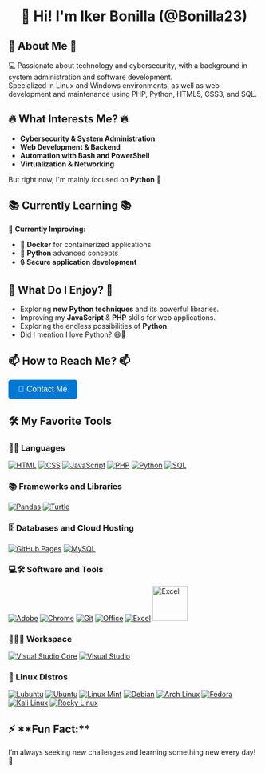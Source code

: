 <h1 align="center">👋 Hi! I'm Iker Bonilla (@Bonilla23) </h1>

<h2>🚀 About Me 🚀</h2>

💻 Passionate about technology and cybersecurity, with a background in system administration and software development.  
Specialized in Linux and Windows environments, as well as web development and maintenance using PHP, Python, HTML5, CSS3, and SQL.

<h2>🔥 What Interests Me? 🔥</h2>

- **Cybersecurity & System Administration**  
- **Web Development & Backend**  
- **Automation with Bash and PowerShell**  
- **Virtualization & Networking**  

But right now, I'm mainly focused on **Python** 🐍

<h2>📚 Currently Learning 📚</h2>

📌 **Currently Improving:**  
- 🐳 **Docker** for containerized applications  
- 🐍 **Python** advanced concepts  
- 🔒 **Secure application development**  

<h2>🤝 What Do I Enjoy? 🤝</h2>

- Exploring **new Python techniques** and its powerful libraries.  
- Improving my **JavaScript** & **PHP** skills for web applications.  
- Exploring the endless possibilities of **Python**.  
- Did I mention I love Python? 😆🐍

<h2>📫 How to Reach Me? 📫</h2>

<a href="mailto:ikerfernandezbonilla@gmail.com">
  <button style="background-color: #0078D4; color: white; padding: 10px 20px; border: none; border-radius: 5px; cursor: pointer; font-size: 16px;">
    📩 Contact Me
  </button>
</a>

## 🛠️ My Favorite Tools

### 👨‍💻 Languages

<p>
    <a href="https://github.com/search?q=user%3ADenverCoder1+is%3Arepo+language%3Ahtml"><img alt="HTML" src="https://img.shields.io/badge/HTML%20-%23E34F26.svg?logo=html5&logoColor=white"></a>
    <a href="https://github.com/search?q=user%3ADenverCoder1+is%3Arepo+language%3Acss"><img alt="CSS" src="https://img.shields.io/badge/CSS%20-%231572B6.svg?logo=css3&logoColor=white"></a>
    <a href="https://github.com/search?q=user%3ADenverCoder1+is%3Arepo+language%3Ajavascript"><img alt="JavaScript" src="https://img.shields.io/badge/JavaScript%20-%23F7DF1E.svg?logo=javascript&logoColor=black"></a>
    <a href="https://github.com/search?q=user%3ADenverCoder1+is%3Arepo+language%3Aphp"><img alt="PHP" src="https://img.shields.io/badge/PHP-%23777BB4.svg?logo=php&logoColor=white"></a>
    <a href="https://github.com/search?q=user%3ADenverCoder1+is%3Arepo+language%3Apython"><img alt="Python" src="https://img.shields.io/badge/Python%20-%2314354C.svg?logo=python&logoColor=white"></a>
    <a href="https://github.com/search?q=user%3ADenverCoder1+is%3Arepo+language%3Asql"><img alt="SQL" src="https://img.shields.io/badge/SQL%20-%23025E8C.svg?logo=amazon-dynamodb&logoColor=white"></a>
    


### 📚 Frameworks and Libraries

<p>
    <a href="#"><img alt="Pandas" src="https://img.shields.io/badge/Pandas-150458?style=for-the-badge&logo=pandas&logoColor=white"></a>
    <a href="#"><img alt="Turtle" src="https://img.shields.io/badge/Turtle-00A050?style=for-the-badge&logo=python&logoColor=white"></a>
</p>

### 🗄️ Databases and Cloud Hosting

<p>
    <a href="#"><img alt="GitHub Pages" src="https://img.shields.io/badge/GitHub%20Pages-%23327FC7.svg?logo=github&logoColor=white"></a>
    <a href="#"><img alt="MySQL" src="https://img.shields.io/badge/MySQL-%234479A1.svg?logo=mysql&logoColor=white"></a>
</p>

### 💻🛠️ Software and Tools

<p>
    <a href="#"><img alt="Adobe" src="https://img.shields.io/badge/Adobe%20-%23FF0000.svg?logo=adobe&logoColor=white"></a>
    <a href="#"><img alt="Chrome" src="https://img.shields.io/badge/Chrome-3DDC84?logo=google-chrome&logoColor=white"></a>
    <a href="#"><img alt="Git" src="https://img.shields.io/badge/Git%20-%23F05033.svg?logo=git&logoColor=white"></a>
    <a href="#"><img alt="Office" src="https://img.shields.io/badge/Office-%23D83B01.svg?logo=office&logoColor=white"></a>
    <a href="#"><img alt="Excel" src="https://img.shields.io/badge/Excel-%23217346.svg?logo=excel&logoColor=white"></a>
    <a href="#"><img alt="Excel" src="https://img.shields.io/badge/Docker-2496ED?style=for-the-badge&logo=docker&logoColor=white" width="70"></a>

  
### 👨🏽‍💻 Workspace
<p>
    <a href="#"><img alt="Visual Studio Core" src="https://img.shields.io/badge/Visual%20Studio%20Code-0078d7.svg?style=for-the-badge&logo=visual-studio-code&logoColor=white"></a>
    <a href="#"><img alt="Visual Studio" src="https://img.shields.io/badge/Visual%20Studio-5C2D91.svg?style=for-the-badge&logo=visual-studio&logoColor=white"></a>
</p>

### 🐧 Linux Distros
<p>
    <a href="#"><img alt="Lubuntu" src="https://img.shields.io/badge/-Lubuntu-%230065C2?style=for-the-badge&logo=lubuntu&logoColor=white"></a>
    <a href="#"><img alt="Ubuntu" src="https://img.shields.io/badge/Ubuntu-E95420?style=for-the-badge&logo=ubuntu&logoColor=white"></a>
    <a href="#"><img alt="Linux Mint" src="https://img.shields.io/badge/Linux%20Mint-87CF3E?style=for-the-badge&logo=Linux%20Mint&logoColor=white"></a>
    <a href="#"><img alt="Debian" src="https://img.shields.io/badge/Debian-A81D33?style=for-the-badge&logo=debian&logoColor=white"></a>
    <a href="#"><img alt="Arch Linux" src="https://img.shields.io/badge/Arch%20Linux-1793D1?style=for-the-badge&logo=arch-linux&logoColor=white"></a>
    <a href="#"><img alt="Fedora" src="https://img.shields.io/badge/Fedora-294172?style=for-the-badge&logo=fedora&logoColor=white"></a>
    <a href="#"><img alt="Kali Linux" src="https://img.shields.io/badge/Kali%20Linux-268BEE?style=for-the-badge&logo=kali-linux&logoColor=white"></a>
    <a href="#"><img alt="Rocky Linux" src="https://img.shields.io/badge/Rocky%20Linux-10B981?style=for-the-badge&logo=rockylinux&logoColor=white"></a>
</p>

<h2>⚡ **Fun Fact:**  </h2>
 I’m always seeking new challenges and learning something new every day! 🚀





